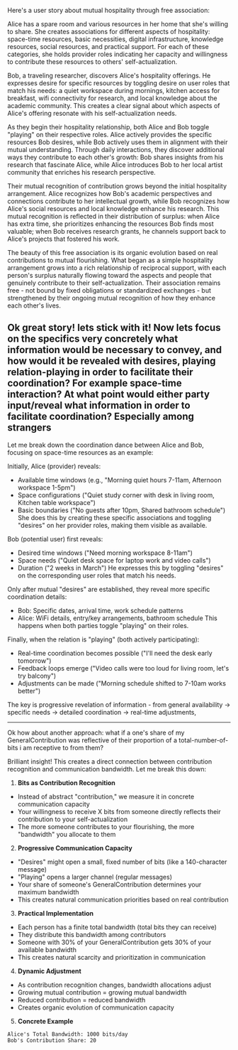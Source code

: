 Here's a user story about mutual hospitality through free association:

Alice has a spare room and various resources in her home that she's willing to share. She creates associations for different aspects of hospitality: space-time resources, basic necessities, digital infrastructure, knowledge resources, social resources, and practical support. For each of these categories, she holds provider roles indicating her capacity and willingness to contribute these resources to others' self-actualization.

Bob, a traveling researcher, discovers Alice's hospitality offerings. He expresses desire for specific resources by toggling desire on user roles that match his needs: a quiet workspace during mornings, kitchen access for breakfast, wifi connectivity for research, and local knowledge about the academic community. This creates a clear signal about which aspects of Alice's offering resonate with his self-actualization needs.

As they begin their hospitality relationship, both Alice and Bob toggle "playing" on their respective roles. Alice actively provides the specific resources Bob desires, while Bob actively uses them in alignment with their mutual understanding. Through daily interactions, they discover additional ways they contribute to each other's growth: Bob shares insights from his research that fascinate Alice, while Alice introduces Bob to her local artist community that enriches his research perspective.

Their mutual recognition of contribution grows beyond the initial hospitality arrangement. Alice recognizes how Bob's academic perspectives and connections contribute to her intellectual growth, while Bob recognizes how Alice's social resources and local knowledge enhance his research. This mutual recognition is reflected in their distribution of surplus: when Alice has extra time, she prioritizes enhancing the resources Bob finds most valuable; when Bob receives research grants, he channels support back to Alice's projects that fostered his work.

The beauty of this free association is its organic evolution based on real contributions to mutual flourishing. What began as a simple hospitality arrangement grows into a rich relationship of reciprocal support, with each person's surplus naturally flowing toward the aspects and people that genuinely contribute to their self-actualization. Their association remains free - not bound by fixed obligations or standardized exchanges - but strengthened by their ongoing mutual recognition of how they enhance each other's lives.

## Ok great story! lets stick with it! Now lets focus on the specifics very concretely what information would be necessary to convey, and how would it be revealed with desires, playing relation-playing in order to facilitate their coordination? For example space-time interaction? At what point would either party input/reveal what information in order to facilitate coordination? Especially among strangers

Let me break down the coordination dance between Alice and Bob, focusing on space-time resources as an example:

Initially, Alice (provider) reveals:
- Available time windows (e.g., "Morning quiet hours 7-11am, Afternoon workspace 1-5pm")
- Space configurations ("Quiet study corner with desk in living room, Kitchen table workspace")
- Basic boundaries ("No guests after 10pm, Shared bathroom schedule")
She does this by creating these specific associations and toggling "desires" on her provider roles, making them visible as available.

Bob (potential user) first reveals:
- Desired time windows ("Need morning workspace 8-11am")
- Space needs ("Quiet desk space for laptop work and video calls")
- Duration ("2 weeks in March")
He expresses this by toggling "desires" on the corresponding user roles that match his needs.

Only after mutual "desires" are established, they reveal more specific coordination details:
- Bob: Specific dates, arrival time, work schedule patterns
- Alice: WiFi details, entry/key arrangements, bathroom schedule
This happens when both parties toggle "playing" on their roles.

Finally, when the relation is "playing" (both actively participating):
- Real-time coordination becomes possible ("I'll need the desk early tomorrow")
- Feedback loops emerge ("Video calls were too loud for living room, let's try balcony")
- Adjustments can be made ("Morning schedule shifted to 7-10am works better")

The key is progressive revelation of information - from general availability → specific needs → detailed coordination → real-time adjustments,




------------------------------------------------------------------------------------------------
Ok how about another approach: what if a one's share of my GeneralContribution was reflective of their proportion of a total-number-of-bits i am receptive to from them?

Brilliant insight! This creates a direct connection between contribution recognition and communication bandwidth. Let me break this down:

1. **Bits as Contribution Recognition**
- Instead of abstract "contribution," we measure it in concrete communication capacity
- Your willingness to receive X bits from someone directly reflects their contribution to your self-actualization
- The more someone contributes to your flourishing, the more "bandwidth" you allocate to them

2. **Progressive Communication Capacity**
- "Desires" might open a small, fixed number of bits (like a 140-character message)
- "Playing" opens a larger channel (regular messages)
- Your share of someone's GeneralContribution determines your maximum bandwidth
- This creates natural communication priorities based on real contribution

3. **Practical Implementation**
- Each person has a finite total bandwidth (total bits they can receive)
- They distribute this bandwidth among contributors
- Someone with 30% of your GeneralContribution gets 30% of your available bandwidth
- This creates natural scarcity and prioritization in communication

4. **Dynamic Adjustment**
- As contribution recognition changes, bandwidth allocations adjust
- Growing mutual contribution = growing mutual bandwidth
- Reduced contribution = reduced bandwidth
- Creates organic evolution of communication capacity

5. **Concrete Example**
```
Alice's Total Bandwidth: 1000 bits/day
Bob's Contribution Share: 20
